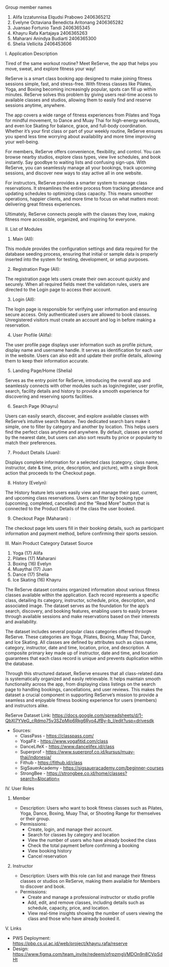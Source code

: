 Group member names
1. Alifa Izzatunnisa Elqudsi Prabowo 2406365212
2. Evelyne Octaviana Benedicta Aritonang 2406365282
3. Juansao Fortunio Tandi 2406365345
4. Khayru Rafa Kartajaya 2406365263
5. Maharani Anindya Budiarti 2406365300
6. Shelia Vellicita 2406453606

I. Application Description

Tired of the same workout routine? Meet ReServe, the app that helps you move, sweat, and explore fitness your way!

ReServe is a smart class booking app designed to make joining fitness sessions simple, fast, and stress-free. With fitness classes like Pilates, Yoga, and Boxing becoming increasingly popular, spots can fill up within minutes. ReServe solves this problem by giving users real-time access to available classes and studios, allowing them to easily find and reserve sessions anytime, anywhere.

The app covers a wide range of fitness experiences from Pilates and Yoga for mindful movement, to Dance and Muay Thai for high-energy workouts, and even Ice Skating for balance, grace, and full-body coordination. Whether it’s your first class or part of your weekly routine, ReServe ensures you spend less time worrying about availability and more time improving your well-being.

For members, ReServe offers convenience, flexibility, and control. You can browse nearby studios, explore class types, view live schedules, and book instantly. Say goodbye to waiting lists and confusing sign-ups. With ReServe, you can seamlessly manage all your bookings, track upcoming sessions, and discover new ways to stay active all in one website.

For instructors, ReServe provides a smarter system to manage class reservations. It streamlines the entire process from tracking attendance and updating schedules to optimizing class capacity. This means smoother operations, happier clients, and more time to focus on what matters most: delivering great fitness experiences.

Ultimately, ReServe connects people with the classes they love, making fitness more accessible, organized, and inspiring for everyone.


II. List of Modules

1. Main (All):

This module provides the configuration settings and data required for the database seeding process, ensuring that initial or sample data is properly inserted into the system for testing, development, or setup purposes.


2. Registration Page (All):

The registration page lets users create their own account quickly and securely. When all required fields meet the validation rules, users are directed to the Login page to access their account.


3. Login (All):

The login page is responsible for verifying user information and ensuring secure access. Only authenticated users are allowed to book classes. Unregistered visitors must create an account and log in before making a reservation.


4. User Profile (Alifa): 

The user profile page displays user information such as profile picture, display name and username handle. It serves as identification for each user in the website. Users can also edit and update their profile details, allowing them to keep their information accurate.


5. Landing Page/Home (Shelia)

Serves as the entry point for ReServe, introducing the overall app and seamlessly connects with other modules such as login/register, user profile, search, facility details and history to provide a smooth experience for discovering and reserving sports facilities.


6. Search Page (Khayru)

Users can easily search, discover, and explore available classes with ReServe’s intuitive search feature. Two dedicated search bars make it simple, one to filter by category and another by location. This helps users find the perfect class anytime and anywhere. By default, classes are sorted by the nearest date, but users can also sort results by price or popularity to match their preferences.


7. Product Details (Juan):

Displays complete information for a selected class (category, class name, instructor, date & time, price, description, and picture), with a single Book action that proceeds to the Checkout page.


8. History (Evelyn):

The History feature lets users easily view and manage their past, current, and upcoming class reservations. Users can filter by booking type (upcoming, completed, cancelled) and the “Read More” button that is connected to the Product Details of the class the user booked.


9. Checkout Page (Maharani) : 

The checkout page lets users fill in their booking details, such as participant information and payment method, before confirming their sports session.


III. Main Product Category Dataset Source
1. Yoga (17) Alifa
2. Pilates (17) Maharani
3. Boxing (16) Evelyn
4. Muaythai (17) Juan
5. Dance (17) Shelia
6. Ice Skating (16) Khayru

The ReServe dataset contains organized information about various fitness classes available within the application. Each record represents a specific class, detailing its category, instructor, schedule, price, description, and associated image. The dataset serves as the foundation for the app’s search, discovery, and booking features, enabling users to easily browse through available sessions and make reservations based on their interests and availability.

The dataset includes several popular class categories offered through ReServe. These categories are Yoga, Pilates, Boxing, Muay Thai, Dance, and Ice Skating. All classes are defined by attributes such as class name, category, instructor, date and time, location, price, and description. A composite primary key made up of instructor, date and time, and location guarantees that each class record is unique and prevents duplication within the database.

Through this structured dataset, ReServe ensures that all class-related data is systematically organized and easily retrievable. It helps maintain smooth functionality across the app, from displaying class listings on the search page to handling bookings, cancellations, and user reviews. This makes the dataset a crucial component in supporting ReServe’s mission to provide a seamless and enjoyable fitness booking experience for users (members) and instructors alike.

ReServe Dataset Link:
https://docs.google.com/spreadsheets/d/1-QbXl7YVeG_cRdmo75v3SZpMip6Rkg6Ryo4JfBy-b_I/edit?usp=drivesdk

- Sources:
    - ClassPass - https://classpass.com/
    - YogaFit - https://www.yogafitid.com/class
    - DanceLifeX - https://www.dancelifex.id/class
    - Superprof - https://www.superprof.co.id/kursus/muay-thai/indonesia/
    - Fithub - https://fithub.id/class
    - SigSauerAcademy - https://sigsaueracademy.com/beginner-courses
    - StrongBee - https://strongbee.co.id/home/classes?search=&location=


IV. User Roles
1. Member
    - Description: 
        Users who want to book fitness classes such as Pilates, Yoga, Dance, Boxing, Muay Thai, or Shooting Range for themselves or their group.
    - Permissions:
        - Create, login, and manage their account.
        - Search for classes by category and location
        - View the number of users who have already booked the class
        - Check the total payment before confirming a booking
        - View booking history
        - Cancel reservation

2. Instructor
    - Description: 
        Users with this role can list and manage their fitness classes or studios on ReServe, making them available for Members to discover and book.
    - Permissions:
        - Create and manage a professional instructor or studio profile
        - Add, edit, and remove classes, including details such as schedule, capacity, price, and location.
        - View real-time insights showing the number of users viewing the class and those who have already booked it.

V. Links
- PWS Deployment:
        https://pbp.cs.ui.ac.id/web/project/khayru.rafa/reserve
- Design:
        https://www.figma.com/team_invite/redeem/ofrpzmgVMDOn9n8CVpSdHt 
